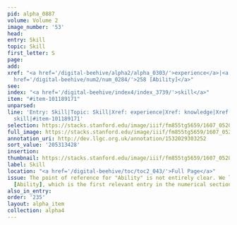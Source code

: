 ```yaml
---
pid: alpha_0887
volume: Volume 2
image_number: '53'
head:
entry: Skill
topic: Skill
first_letter: S
page:
add:
xref: "<a href='/digital-beehive/alpha2/alpha_0303/'>experience</a>|<a href='/digital-beehive/alpha3/alpha_0507/'>knowledge</a>|<a
  href='/digital-beehive/num2/num_0284/'>258 [Ability]</a>"
see:
index: "<a href='/digital-beehive/index4/index_3739/'>skill</a>"
item: "#item-101189171"
unparsed:
line: 'Entry: Skill|Topic: Skill|Xref: experience|Xref: knowledge|Xref: 258 [Ability]|Index:
  skill|#item-101189171'
selection: https://stacks.stanford.edu/image/iiif/fm855tg5659/1607_0520/304,3428,3031,326/full/0/default.jpg
full_image: https://stacks.stanford.edu/image/iiif/fm855tg5659/1607_0520/full/full/0/default.jpg
annotation_uri: http://dev.llgc.org.uk/annotation/1532029303252
sort_value: '205313428'
insertion:
thumbnail: https://stacks.stanford.edu/image/iiif/fm855tg5659/1607_0520/304,3428,600,180/250,/0/default.jpg
label: Skill
location: "<a href='/digital-beehive/toc/toc2_043/'>Full Page</a>"
issue: The point of reference for "Ability" is not entirely clear. We linked to 258
  [Ability], which is the first relevant entry in the numerical section of the Alvearium.
also_in_entry:
order: '235'
layout: alpha_item
collection: alpha4
---
```

